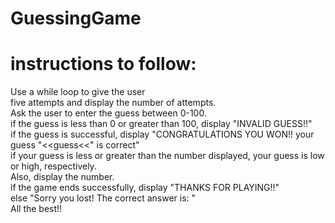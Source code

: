 # GuessingGame

# instructions to follow:

Use a while loop to give the user  
five attempts and display the number of attempts.  
Ask the user to enter the guess between 0-100.  
if the guess is less than 0 or greater than 100, display "INVALID GUESS!!"  
if the guess is successful, display "CONGRATULATIONS YOU WON!! your guess "<<guess<<" is correct"  
if your guess is less or greater than the number displayed, your guess is low or high, respectively.   
Also, display the number.   
if the game ends successfully, display "THANKS FOR PLAYING!!"   
else "Sorry you lost! The correct answer is: "  
All the best!!
